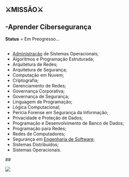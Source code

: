 ## ⚔️MISSÃO⚔
## -Aprender Cibersegurança
**Status** = Em Preogresso...
##
 <div>
<ul><li><a class="wpil_keyword_link" href="https://blog.anhanguera.com/tudo-sobre-administracao/" title="Administração" data-wpil-keyword-link="linked">Administração</a> de Sistemas Operacionais;</li><li>Algoritmos e Programação Estruturada;</li><li>Arquitetura de Redes;</li><li>Arquitetura de Segurança;</li><li>Computação em Nuvem;</li><li>Criptografia;</li><li>Gerenciamento de Redes;</li><li>Governança Corporativa;</li><li>Governança de Segurança;</li><li>Linguagem de Programação;</li><li>Lógica Computacional;</li><li>Perícia Forense em Segurança da Informação;</li><li>Privacidade e Proteção de Dados;</li><li>Programação e Desenvolvimento de Banco de Dados;</li><li>Programação para Redes;</li><li>Redes de Computadores;</li><li>Segurança em <a class="wpil_keyword_link" href="https://blog.anhanguera.com/engenharia-de-software/" title="Engenharia de Software" data-wpil-keyword-link="linked">Engenharia de Software</a>;</li><li>Sistemas Distribuídos;</li><li>Sistemas Operacionais.</li></ul>
</div>
##
  
  <a href = "mailto:fedisom@gmail.com"><img src="https://img.shields.io/badge/-Gmail-%23333?style=for-the-badge&logo=gmail&logoColor=red" target="_blank"></a> 
</div>
